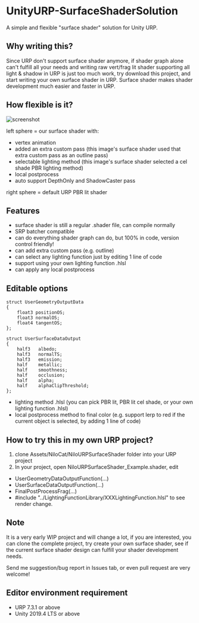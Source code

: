 # UnityURP-SurfaceShaderSolution
 A simple and flexible "surface shader" solution for Unity URP.
 
Why writing this?
-----------------------
Since URP don't support surface shader anymore, if shader graph alone can't fulfill all your needs and writing raw vert/frag lit shader supporting all light & shadow in URP is just too much work, try download this project, and start writing your own surface shader in URP.
Surface shader makes shader development much easier and faster in URP.

How flexible is it?
-----------------------
 ![screenshot](https://i.imgur.com/pLNO4aR.png)
 
left sphere = our surface shader with:
- vertex animation
- added an extra custom pass (this image's surface shader used that  extra custom pass as an outline pass)
- selectable lighting method (this image's surface shader selected a cel shade PBR lighting method)
- local postprocess
- auto support DepthOnly and ShadowCaster pass

right sphere = default URP PBR lit shader

Features
-----------------------
- surface shader is still a regular .shader file, can compile normally
- SRP batcher compatible
- can do everything shader graph can do, but 100% in code, version control friendly!
- can add extra custom pass (e.g. outline)
- can select any lighting function just by editing 1 line of code
- support using your own lighting function .hlsl
- can apply any local postprocess

Editable options
-----------------------

    struct UserGeometryOutputData
    {
        float3 positionOS;
        float3 normalOS;
        float4 tangentOS;
    };

    struct UserSurfaceDataOutput
    {
        half3   albedo;             
        half3   normalTS;          
        half3   emission;     
        half    metallic;
        half    smoothness;
        half    occlusion;                
        half    alpha;          
        half    alphaClipThreshold;
    };
    
- lighting method .hlsl (you can pick PBR lit, PBR lit cel shade, or your own lighting function .hlsl)
- local postprocess method to final color (e.g. support lerp to red if the current object is selected, by adding 1 line of code)

How to try this in my own URP project?
-----------------------
1) clone Assets/NiloCat/NiloURPSurfaceShader folder into your URP project
2) In your project, open NiloURPSurfaceShader_Example.shader, edit 
- UserGeometryDataOutputFunction(...)
- UserSurfaceDataOutputFunction(...)
- FinalPostProcessFrag(...)
- #include "../LightingFunctionLibrary/XXXLightingFunction.hlsl"
to see render change.

Note
-----------------------
It is a very early WIP project and will change a lot, if you are interested, you can clone the complete project, try create your own surface shader, see if the current surface shader design can fulfill your shader development needs.

Send me suggestion/bug report in Issues tab, or even pull request are very welcome!

Editor environment requirement
-----------------------
- URP 7.3.1 or above
- Unity 2019.4 LTS or above
